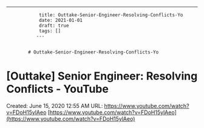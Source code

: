 ---
                title: Outtake-Senior-Engineer-Resolving-Conflicts-Yo
                date: 2021-01-01    
                draft: true
                tags: []
               ---


            # Outtake-Senior-Engineer-Resolving-Conflicts-Yo

# [Outtake] Senior Engineer: Resolving Conflicts - YouTube
Created: June 15, 2020 12:55 AM
URL: https://www.youtube.com/watch?v=FDoH15ylAeo
[https://www.youtube.com/watch?v=FDoH15ylAeo](https://www.youtube.com/watch?v=FDoH15ylAeo)